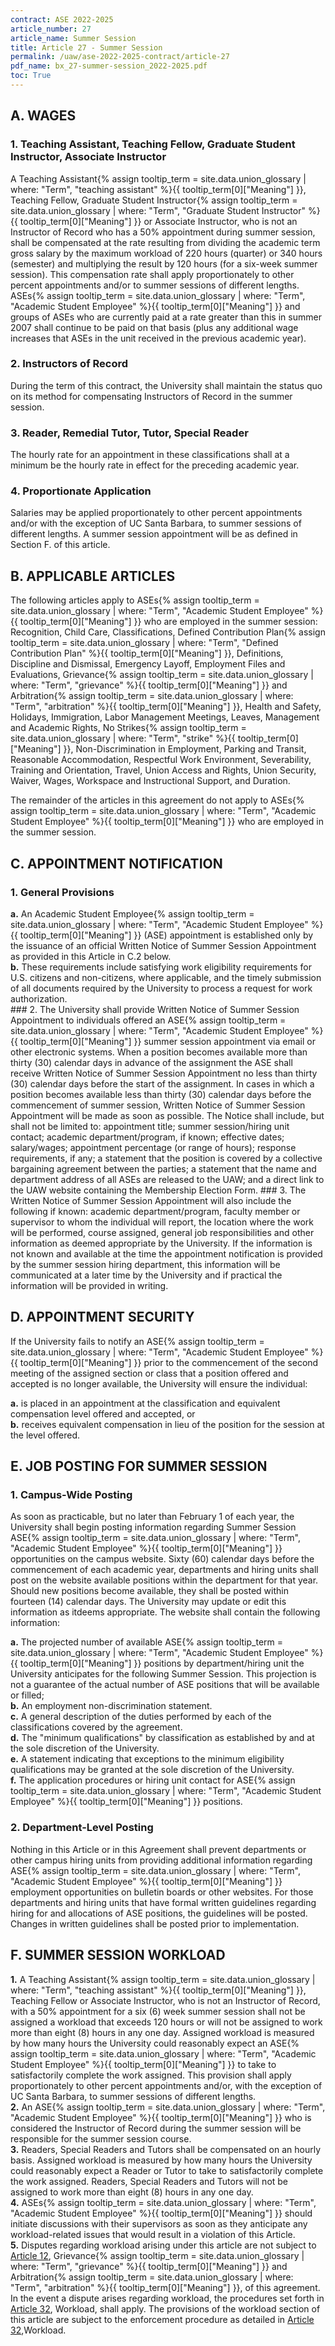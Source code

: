 ```yaml
---
contract: ASE 2022-2025
article_number: 27
article_name: Summer Session 
title: Article 27 - Summer Session 
permalink: /uaw/ase-2022-2025-contract/article-27
pdf_name: bx_27-summer-session_2022-2025.pdf
toc: True
---
```



## A. WAGES

### 1. Teaching Assistant, Teaching Fellow, Graduate Student Instructor, Associate Instructor

A <span class="tooltip">Teaching Assistant<span class="tooltip-text">{% assign tooltip_term = site.data.union_glossary | where: "Term", "teaching assistant" %}{{ tooltip_term[0]["Meaning"] }}</span></span>, Teaching Fellow, <span class="tooltip">Graduate Student Instructor<span class="tooltip-text">{% assign tooltip_term = site.data.union_glossary | where: "Term", "Graduate Student Instructor" %}{{ tooltip_term[0]["Meaning"] }}</span></span> or Associate Instructor, who is not an Instructor of Record who has a 50% appointment during summer session, shall be compensated at the rate resulting from dividing the academic term gross salary by the maximum workload of 220 hours (quarter) or 340 hours (semester) and multiplying the result by 120 hours (for a six-week summer session). This compensation rate shall apply proportionately to other percent appointments and/or to summer sessions of different lengths. <span class="tooltip">ASEs<span class="tooltip-text">{% assign tooltip_term = site.data.union_glossary | where: "Term", "Academic Student Employee" %}{{ tooltip_term[0]["Meaning"] }}</span></span> and groups of ASEs who are currently paid at a rate greater than this in summer 2007 shall continue to be paid on that basis (plus any additional wage increases that ASEs in the unit received in the previous academic year).

### 2. Instructors of Record

During the term of this contract, the University shall maintain the status quo on its method for compensating Instructors of Record in the summer session.

### 3. Reader, Remedial Tutor, Tutor, Special Reader

The hourly rate for an appointment in these classifications shall at a minimum be the hourly rate in effect for the preceding academic year.

### 4. Proportionate Application

Salaries may be applied proportionately to other percent appointments and/or with the exception of UC Santa Barbara, to summer sessions of different lengths. A summer session appointment will be as defined in Section F. of this article.

## B. APPLICABLE ARTICLES

The following articles apply to <span class="tooltip">ASEs<span class="tooltip-text">{% assign tooltip_term = site.data.union_glossary | where: "Term", "Academic Student Employee" %}{{ tooltip_term[0]["Meaning"] }}</span></span> who are employed in the summer session: Recognition, Child Care, Classifications, <span class="tooltip">Defined Contribution Plan<span class="tooltip-text">{% assign tooltip_term = site.data.union_glossary | where: "Term", "Defined Contribution Plan" %}{{ tooltip_term[0]["Meaning"] }}</span></span>, Definitions, Discipline and Dismissal, Emergency Layoff, Employment Files and Evaluations, <span class="tooltip">Grievance<span class="tooltip-text">{% assign tooltip_term = site.data.union_glossary | where: "Term", "grievance" %}{{ tooltip_term[0]["Meaning"] }}</span></span> and <span class="tooltip">Arbitration<span class="tooltip-text">{% assign tooltip_term = site.data.union_glossary | where: "Term", "arbitration" %}{{ tooltip_term[0]["Meaning"] }}</span></span>, Health and Safety, Holidays, Immigration, Labor Management Meetings, Leaves, Management and Academic Rights, No <span class="tooltip">Strikes<span class="tooltip-text">{% assign tooltip_term = site.data.union_glossary | where: "Term", "strike" %}{{ tooltip_term[0]["Meaning"] }}</span></span>, Non-Discrimination in Employment, Parking and Transit, Reasonable Accommodation, Respectful Work Environment, Severability, Training and Orientation, Travel, Union Access and Rights, Union Security, Waiver, Wages, Workspace and Instructional Support, and Duration.

The remainder of the articles in this agreement do not apply to <span class="tooltip">ASEs<span class="tooltip-text">{% assign tooltip_term = site.data.union_glossary | where: "Term", "Academic Student Employee" %}{{ tooltip_term[0]["Meaning"] }}</span></span> who are employed in the summer session.

## C. APPOINTMENT NOTIFICATION

### 1. General Provisions

<div class="lvl3"><b>a.</b> An <span class="tooltip">Academic Student Employee<span class="tooltip-text">{% assign tooltip_term = site.data.union_glossary | where: "Term", "Academic Student Employee" %}{{ tooltip_term[0]["Meaning"] }}</span></span> (ASE) appointment is established only by the issuance of an official Written Notice of Summer Session Appointment as provided in this Article in C.2 below.</div>
<div class="lvl3"><b>b.</b> These requirements include satisfying work eligibility requirements for U.S. citizens and non-citizens, where applicable, and the timely submission of all documents required by the University to process a request for work authorization.</div>
### 2. 
The University shall provide Written Notice of Summer Session Appointment to individuals offered an <span class="tooltip">ASE<span class="tooltip-text">{% assign tooltip_term = site.data.union_glossary | where: "Term", "Academic Student Employee" %}{{ tooltip_term[0]["Meaning"] }}</span></span> summer session appointment via email or other electronic systems. When a position becomes available more than thirty (30) calendar days in advance of the assignment the ASE shall receive Written Notice of Summer Session Appointment no less than thirty (30) calendar days before the start of the assignment. In cases in which a position becomes available less than thirty (30) calendar days before the commencement of summer session, Written Notice of Summer Session Appointment will be made as soon as possible. The Notice shall include, but shall not be limited to: appointment title; summer session/hiring unit contact; academic department/program, if known; effective dates; salary/wages; appointment percentage (or range of hours); response requirements, if any; a statement that the position is covered by a collective bargaining agreement between the parties; a statement that the name and department address of all ASEs are released to the UAW; and a direct link to the UAW website containing the Membership Election Form.
### 3. 
The Written Notice of Summer Session Appointment will also include the following if known: academic department/program, faculty member or supervisor to whom the individual will report, the location where the work will be performed, course assigned, general job responsibilities and other information as deemed appropriate by the University. If the information is not known and available at the time the appointment notification is provided by the summer session hiring department, this information will be communicated at a later time by the University and if practical the information will be provided in writing.

## D. APPOINTMENT SECURITY

If the University fails to notify an <span class="tooltip">ASE<span class="tooltip-text">{% assign tooltip_term = site.data.union_glossary | where: "Term", "Academic Student Employee" %}{{ tooltip_term[0]["Meaning"] }}</span></span> prior to the commencement of the second meeting of the assigned section or class that a position offered and accepted is no longer available, the University will ensure the individual:
<div class="lvl3"><b>a.</b> is placed in an appointment at the classification and equivalent compensation level offered and accepted, or</div>
<div class="lvl3"><b>b.</b> receives equivalent compensation in lieu of the position for the session at the level offered.</div>

## E. JOB POSTING FOR SUMMER SESSION

### 1. Campus-Wide Posting

As soon as practicable, but no later than February 1 of each year, the University shall begin posting information regarding Summer Session <span class="tooltip">ASE<span class="tooltip-text">{% assign tooltip_term = site.data.union_glossary | where: "Term", "Academic Student Employee" %}{{ tooltip_term[0]["Meaning"] }}</span></span> opportunities on the campus website. Sixty (60) calendar days before the commencement of each academic year, departments and hiring units shall post on the website available positions within the department for that year. Should new positions become available, they shall be posted within fourteen (14) calendar days. The University may update or edit this information as itdeems appropriate. The website shall contain the following information:
<div class="lvl3"><b>a.</b> The projected number of available <span class="tooltip">ASE<span class="tooltip-text">{% assign tooltip_term = site.data.union_glossary | where: "Term", "Academic Student Employee" %}{{ tooltip_term[0]["Meaning"] }}</span></span> positions by department/hiring unit the University anticipates for the following Summer Session. This projection is not a guarantee of the actual number of ASE positions that will be available or filled;</div>
<div class="lvl3"><b>b.</b> An employment non-discrimination statement.</div>
<div class="lvl3"><b>c.</b> A general description of the duties performed by each of the classifications covered by the agreement.</div>
<div class="lvl3"><b>d.</b> The "minimum qualifications" by classification as established by and at the sole discretion of the University.</div>
<div class="lvl3"><b>e.</b> A statement indicating that exceptions to the minimum eligibility qualifications may be granted at the sole discretion of the University.</div>
<div class="lvl3"><b>f.</b> The application procedures or hiring unit contact for <span class="tooltip">ASE<span class="tooltip-text">{% assign tooltip_term = site.data.union_glossary | where: "Term", "Academic Student Employee" %}{{ tooltip_term[0]["Meaning"] }}</span></span> positions.</div>

### 2. Department-Level Posting

Nothing in this Article or in this Agreement shall prevent departments or other campus hiring units from providing additional information regarding <span class="tooltip">ASE<span class="tooltip-text">{% assign tooltip_term = site.data.union_glossary | where: "Term", "Academic Student Employee" %}{{ tooltip_term[0]["Meaning"] }}</span></span> employment opportunities on bulletin boards or other websites. For those departments and hiring units that have formal written guidelines regarding hiring for and allocations of ASE positions, the guidelines will be posted. Changes in written guidelines shall be posted prior to implementation.

## F. SUMMER SESSION WORKLOAD

<div class="lvl2"><b>1.</b> A <span class="tooltip">Teaching Assistant<span class="tooltip-text">{% assign tooltip_term = site.data.union_glossary | where: "Term", "teaching assistant" %}{{ tooltip_term[0]["Meaning"] }}</span></span>, Teaching Fellow or Associate Instructor, who is not an Instructor of Record, with a 50% appointment for a six (6) week summer session shall not be assigned a workload that exceeds 120 hours or will not be assigned to work more than eight (8) hours in any one day. Assigned workload is measured by how many hours the University could reasonably expect an <span class="tooltip">ASE<span class="tooltip-text">{% assign tooltip_term = site.data.union_glossary | where: "Term", "Academic Student Employee" %}{{ tooltip_term[0]["Meaning"] }}</span></span> to take to satisfactorily complete the work assigned. This provision shall apply proportionately to other percent appointments and/or, with the exception of UC Santa Barbara, to summer sessions of different lengths.</div>
<div class="lvl2"><b>2.</b> An <span class="tooltip">ASE<span class="tooltip-text">{% assign tooltip_term = site.data.union_glossary | where: "Term", "Academic Student Employee" %}{{ tooltip_term[0]["Meaning"] }}</span></span> who is considered the Instructor of Record during the summer session will be responsible for the summer session course.</div>
<div class="lvl2"><b>3.</b> Readers, Special Readers and Tutors shall be compensated on an hourly basis. Assigned workload is measured by how many hours the University could reasonably expect a Reader or Tutor to take to satisfactorily complete the work assigned. Readers, Special Readers and Tutors will not be assigned to work more than eight (8) hours in any one day.</div>
<div class="lvl2"><b>4.</b> <span class="tooltip">ASEs<span class="tooltip-text">{% assign tooltip_term = site.data.union_glossary | where: "Term", "Academic Student Employee" %}{{ tooltip_term[0]["Meaning"] }}</span></span> should initiate discussions with their supervisors as soon as they anticipate any workload-related issues that would result in a violation of this Article.</div>
<div class="lvl2"><b>5.</b> Disputes regarding workload arising under this article are not subject to <a href="/uaw/ase-2022-2025-contract/article-12">Article 12</a>, <span class="tooltip">Grievance<span class="tooltip-text">{% assign tooltip_term = site.data.union_glossary | where: "Term", "grievance" %}{{ tooltip_term[0]["Meaning"] }}</span></span> and <span class="tooltip">Arbitration<span class="tooltip-text">{% assign tooltip_term = site.data.union_glossary | where: "Term", "arbitration" %}{{ tooltip_term[0]["Meaning"] }}</span></span>, of this agreement. In the event a dispute arises regarding workload, the procedures set forth in <a href="/uaw/ase-2022-2025-contract/article-32">Article 32</a>, Workload, shall apply. The provisions of the workload section of this article are subject to the enforcement procedure as detailed in <a href="/uaw/ase-2022-2025-contract/article-32">Article 32</a>,Workload.</div>
